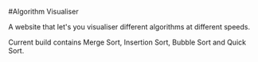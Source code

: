 #Algorithm Visualiser

A website that let's you visualiser different algorithms at different speeds.

Current build contains Merge Sort, Insertion Sort, Bubble Sort and Quick Sort.